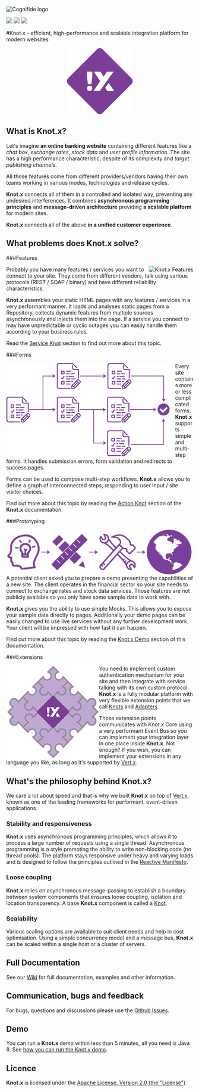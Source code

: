 ![Cognifide logo](http://cognifide.github.io/images/cognifide-logo.png)

[![][travis img]][travis]
[![][sonarqube img]][sonarqube]
[![][license img]][license]

#Knot.x - efficient, high-performance and scalable integration platform for modern websites   

<p align="center">
  <img src="https://github.com/Cognifide/knotx/blob/master/icons/180x180.png?raw=true" alt="Knot.x Logo"/>
</p>


## What is Knot.x?
Let's imagine **an online banking website** containing different features like a *chat box*, *exchange rates*, 
*stock data* and *user profile information*. The site has a high performance characteristic, despite of 
its complexity and *target publishing channels*.

All those features come from different providers/vendors having their own teams working in various modes, 
technologies and release cycles.

**Knot.x** connects all of them in a controlled and isolated way, preventing any undesired interferences.
It combines **asynchronous programming principles** and **message-driven architecture** providing **a scalable 
platform** for modern sites.

**Knot.x** connects all of the above **in a unified customer experience**.


## What problems does Knot.x solve?

###Features

<img align="right" 
  src="https://github.com/Cognifide/knotx/blob/master/documentation/src/main/wiki/assets/knotx-intro-features.png?raw=true"
  alt="Knot.x Features"/>

Probably you have many features / services you want to connect to your site. They come from 
different vendors, talk using various protocols (REST / SOAP / binary) and have different 
reliability characteristics.

**Knot.x** assembles your static HTML pages with any features / services in a very 
performant manner. It loads and analyses static pages from a Repository, collects dynamic 
features from multiple sources asynchronously and injects them into the page.
If a service you connect to may have unpredictable or cyclic outages you can easily handle them according
to your business rules. 

Read the [Service Knot](https://github.com/Cognifide/knotx/wiki/ServiceKnot) 
section to find out more about this topic.

###Forms

<img align="left" 
  src="https://github.com/Cognifide/knotx/blob/master/documentation/src/main/wiki/assets/knotx-intro-forms.png?raw=true"
  alt="Knot.x Forms"/>

Every site contains more or less complicated forms. **Knot.x** supports simple and multi-step forms. 
It handles submission errors, form validation and redirects to success pages. 

Forms can be used to compose multi-step workflows. **Knot.x** allows you to define a graph of interconnected steps, responding to user input / site visitor choices.

Find out more about this topic by reading the [Action Knot](https://github.com/Cognifide/knotx/wiki/ActionKnot) 
section of the **Knot.x** documentation.

###Prototyping

<img align="right" 
  src="https://github.com/Cognifide/knotx/blob/master/documentation/src/main/wiki/assets/knotx-intro-prototyping.png?raw=true"
  alt="Knot.x Prototyping"/>

A potential client asked you to prepare a demo presenting the capabilities of a new site. The client
operates in the financial sector so your site needs to connect to exchange rates and stock data 
services. Those features are not publicly available so you only have some sample data to work with.

**Knot.x** gives you the ability to use simple Mocks. This allows you to expose your sample data directly to
pages. Additionally your demo pages can be easily changed to use live services without any further
development work. Your client will be impressed with how fast it can happen.

Find out more about this topic by reading the [Knot.x Demo](https://github.com/Cognifide/knotx/wiki/RunningTheDemo) 
section of this documentation.

###Extensions

<img align="left" 
  src="https://github.com/Cognifide/knotx/blob/master/documentation/src/main/wiki/assets/knotx-intro-extensions.png?raw=true"
  alt="Knot.x Extensions"/>

You need to implement custom authentication mechanism for your site and then integrate with service 
talking with its own custom protocol. **Knot.x** is a fully modular platform with very flexible extension
points that we call [Knots](https://github.com/Cognifide/knotx/wiki/Knot) and [Adapters](https://github.com/Cognifide/knotx/wiki/Adapter).

Those extension points communicates with Knot.x Core using a very performant Event Bus so you can
implement your integration layer in one place inside **Knot.x**. Not enough? If you wish, you can implement
your extensions in any language you like, as long as it's supported by [Vert.x](http://vertx.io/).


## What's the philosophy behind Knot.x?
We care a lot about speed and that is why we built **Knot.x** on top of [Vert.x](http://vertx.io/), known as one of the leading frameworks for performant, event-driven applications.

### Stability and responsiveness
**Knot.x** uses asynchronous programming principles, which allows it to process a large number of requests using a single thread.
Asynchronous programming is a style promoting the ability to write non-blocking code (no thread pools).
The platform stays responsive under heavy and varying loads and is designed to follow the principles outlined in the [Reactive Manifesto](http://www.reactivemanifesto.org/).

### Loose coupling
**Knot.x** relies on asynchronous message-passing to establish a boundary between system components that ensures 
loose coupling, isolation and location transparency. A base **Knot.x** component is called a [Knot](https://github.com/Cognifide/knotx/wiki/Knot).

### Scalability
Various scaling options are available to suit client needs and help in cost optimisation. Using a 
simple concurrency model and a message bus, **Knot.x** can be scaled within a single host or a cluster of 
servers.

## Full Documentation

See our [Wiki](https://github.com/Cognifide/knotx/wiki) for full documentation, examples and other information.


## Communication, bugs and feedback

For bugs, questions and discussions please use the [Github Issues](https://github.com/Cognifide/knotx/issues).


## Demo

You can run a **Knot.x** demo within less than 5 minutes, all you need is Java 8. See [how you can run the Knot.x demo](https://github.com/Cognifide/knotx/wiki/RunningTheDemo).


## Licence

**Knot.x** is licensed under the [Apache License, Version 2.0 (the "License")](https://www.apache.org/licenses/LICENSE-2.0.txt)


[travis]:https://travis-ci.org/Cognifide/knotx
[travis img]:https://travis-ci.org/Cognifide/knotx.svg?branch=master

[license]:LICENSE
[license img]:https://img.shields.io/badge/License-Apache%202-blue.svg

[sonarqube]:https://sonarqube.com/dashboard/index/com.cognifide.knotx:knotx-root
[sonarqube img]:https://sonarqube.com/api/badges/gate?key=com.cognifide.knotx:knotx-root
